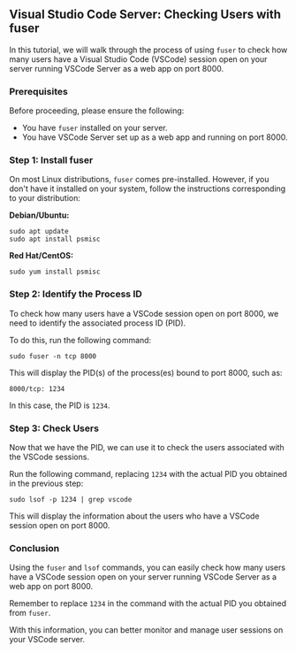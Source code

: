 ## Visual Studio Code Server: Checking Users with fuser

In this tutorial, we will walk through the process of using `fuser` to check how many users have a Visual Studio Code (VSCode) session open on your server running VSCode Server as a web app on port 8000.

### Prerequisites

Before proceeding, please ensure the following:

- You have `fuser` installed on your server.
- You have VSCode Server set up as a web app and running on port 8000.

### Step 1: Install fuser

On most Linux distributions, `fuser` comes pre-installed. However, if you don't have it installed on your system, follow the instructions corresponding to your distribution:

**Debian/Ubuntu:**

```shell
sudo apt update
sudo apt install psmisc
```

**Red Hat/CentOS:**

```shell
sudo yum install psmisc
```

### Step 2: Identify the Process ID

To check how many users have a VSCode session open on port 8000, we need to identify the associated process ID (PID).

To do this, run the following command:

```shell
sudo fuser -n tcp 8000
```

This will display the PID(s) of the process(es) bound to port 8000, such as:

```
8000/tcp: 1234
```

In this case, the PID is `1234`.

### Step 3: Check Users

Now that we have the PID, we can use it to check the users associated with the VSCode sessions.

Run the following command, replacing `1234` with the actual PID you obtained in the previous step:

```shell
sudo lsof -p 1234 | grep vscode
```

This will display the information about the users who have a VSCode session open on port 8000.

### Conclusion

Using the `fuser` and `lsof` commands, you can easily check how many users have a VSCode session open on your server running VSCode Server as a web app on port 8000.

Remember to replace `1234` in the command with the actual PID you obtained from `fuser`.

With this information, you can better monitor and manage user sessions on your VSCode server.